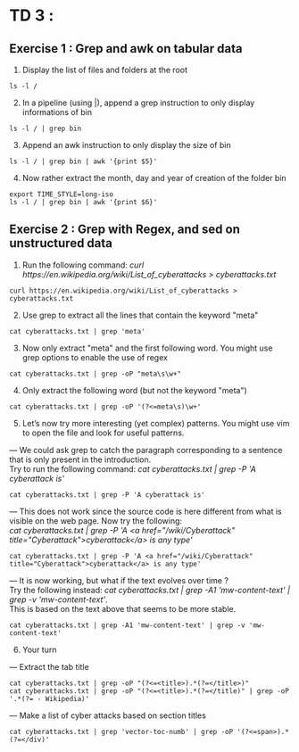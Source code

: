 # TD 3 : 

## Exercise 1 : Grep and awk on tabular data
1. Display the list of files and folders at the root
```
ls -l /
```
2. In a pipeline (using |), append a grep instruction to only display informations of bin
```
ls -l / | grep bin
```
3. Append an awk instruction to only display the size of bin
```
ls -l / | grep bin | awk '{print $5}'
```
4. Now rather extract the month, day and year of creation of the folder bin
```
export TIME_STYLE=long-iso
ls -l / | grep bin | awk '{print $6}'
```

## Exercise 2 : Grep with Regex, and sed on unstructured data
1. Run the following command: <i>curl ht<span>tps://en.wikipedia</span>.org/wiki/List_of_cyberattacks > cyberattacks.txt</i>
```
curl https://en.wikipedia.org/wiki/List_of_cyberattacks > cyberattacks.txt
```
2. Use grep to extract all the lines that contain the keyword "meta"
```
cat cyberattacks.txt | grep 'meta' 
```
3. Now only extract "meta" and the first following word. You might use grep options to enable the use of regex
```
cat cyberattacks.txt | grep -oP "meta\s\w+"
```
4. Only extract the following word (but not the keyword "meta")
```
cat cyberattacks.txt | grep -oP '(?<=meta\s)\w+' 
```
5. Let’s now try more interesting (yet complex) patterns. You might use vim to open the file and look for useful patterns.

— We could ask grep to catch the paragraph corresponding to a sentence that is only present in the introduction.<br>
Try to run the following command: <i>cat cyberattacks.txt | grep -P 'A cyberattack is'</i>
```
cat cyberattacks.txt | grep -P 'A cyberattack is'
```
— This does not work since the source code is here different from what is visible on the web page. Now try the following:<br>
<i>cat cyberattacks.txt | grep -P 'A &lt;a href="/wiki/Cyberattack" title="Cyberattack"&gt;cyberattack&lt;/a&gt; is any type'</i>
```
cat cyberattacks.txt | grep -P 'A <a href="/wiki/Cyberattack" title="Cyberattack">cyberattack</a> is any type'
```
— It is now working, but what if the text evolves over time ?<br>
Try the following instead: <i>cat cyberattacks.txt | grep -A1 'mw-content-text' | grep -v 'mw-content-text'</i>.<br>
This is based on the text above that seems to be more stable.
```
cat cyberattacks.txt | grep -A1 'mw-content-text' | grep -v 'mw-content-text'
```
6. Your turn

— Extract the tab title <br>
```
cat cyberattacks.txt | grep -oP "(?<=<title>).*(?=</title>)"
cat cyberattacks.txt | grep -oP "(?<=<title>).*(?=</title)" | grep -oP '.*(?= - Wikipedia)'
```
— Make a list of cyber attacks based on section titles<br>
```
cat cyberattacks.txt | grep 'vector-toc-numb' | grep -oP '(?<=span>).*(?=</div)'
```
